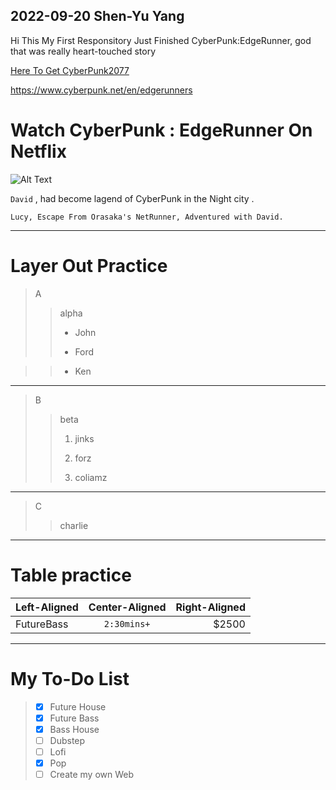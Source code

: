 ## 2022-09-20 Shen-Yu Yang
Hi 
This My First Responsitory
Just Finished CyberPunk:EdgeRunner, god that was really heart-touched story

[Here To Get CyberPunk2077](https://www.cyberpunk.net/en/edgerunners)

<https://www.cyberpunk.net/en/edgerunners>

# **Watch CyberPunk : EdgeRunner On Netflix**

![Alt Text](https://gettotext.com/wp-content/uploads/2022/09/Cyberpunk-2077-is-a-hit-again-on-Steam-and-it.jpg)

`David` , had become lagend of CyberPunk in the Night city .

```
Lucy, Escape From Orasaka's NetRunner, Adventured with David.
```
***
# Layer Out Practice

>A
>>alpha
>>
>>* John
>>
>>* Ford

>>* Ken
---
>B
>>beta
>>
>>1. jinks
>>
>>2. forz
>>
>>3. coliamz
---
>C
>>charlie
***
# Table practice
| Left-Aligned  | Center-Aligned  | Right-Aligned |
| :-------------| :-------------: | -------------:|
| FutureBass | `2:30mins+` | $2500  |
***
# **My To-Do List**

> - [x] Future House
> - [x] Future Bass
> - [x] Bass House
> - [ ] Dubstep
>  - [ ] Lofi
>  - [x] Pop
> - [ ] Create my own Web




